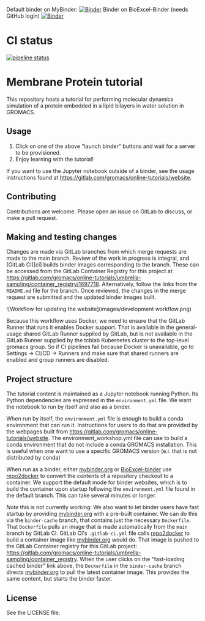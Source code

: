 Default binder on MyBinder: [![Binder](https://mybinder.org/badge_logo.svg)](https://mybinder.org/v2/gl/gromacs%2Fonline-tutorials%2Fmembrane-protein/main?filepath=tutorial.ipynb)
Binder on BioExcel-Binder (needs GitHub login) [![Binder](https://bioexcel-binder.tsi.ebi.ac.uk/badge_logo.svg)](https://bioexcel-binder.tsi.ebi.ac.uk/v2/gl/gromacs%2Fonline-tutorials%2Fmembrane-protein/main?filepath=tutorial.ipynb)

# CI status

[![pipeline status](https://gitlab.com/gromacs/online-tutorials/membrane-protein/badges/main/pipeline.svg)](https://gitlab.com/gromacs/online-tutorials/membrane-protein/-/commits/main)

# Membrane Protein tutorial

This repository hosts a tutorial for performing molecular dynamics simulation of a protein embedded in a lipid bilayers in water solution in GROMACS.

## Usage

1. Click on one of the above "launch binder" buttons and wait for a server to
   be provisioned.
2. Enjoy learning with the tutorial!

If you want to use the Jupyter notebook outside of a binder, see the usage instructions found at https://gitlab.com/gromacs/online-tutorials/website.

## Contributing

Contributions are welcome.
Please open an issue on GitLab to discuss, or make a pull request.

## Making and testing changes

Changes are made via GitLab branches from which merge requests are made to the main branch.
Review of the work in progress is integral, and [GitLab CI][ci] builds binder images corresponding to the branch.
These can be accessed from the GitLab Container Registry for this project at https://gitlab.com/gromacs/online-tutorials/umbrella-sampling/container_registry/1697718.
Alternatively, follow the links from the `README.md` file for the branch.
Once reviewed, the changes in the merge request are submitted and the updated binder images built.

![Workflow for updating the website](images/development workflow.png)

Because this workflow uses Docker, we need to ensure that the GitLab Runner that runs it enables Docker support.
That is available in the general-usage shared GitLab Runner supplied by GitLab, but is not available in
the GitLab Runner supplied by the tcblab Kubernetes cluster to the top-level gromacs group.
So if CI pipelines fail because Docker is unavailable, go to Settings -> CI/CD -> Runners and make sure
that shared runners are enabled and group runners are disabled.

## Project structure

The tutorial content is maintained as a Jupyter notebook running Python.
Its Python dependencies are expressed in the `environment.yml` file.
We want the notebook to run by itself and also as a binder.

When run by itself, the `environment.yml` file is enough to build a conda environment that can run it.
Instructions for users to do that are provided by the webpages built from https://gitlab.com/gromacs/online-tutorials/website.
The environment_workshop.yml file can use to build a conda environment that do not include a conda GROMACS installation. 
This is useful when one want to use a specific GROMACS version (e.i. that is not distributed by conda) 

When run as a binder, either [mybinder.org] or [BioExcel-binder] use [repo2docker] to convert the contents of a repository checkout to a container.
We support the default mode for binder websites, which is to build the container upon startup following the `environment.yml` file found in the default branch.
This can take several minutes or longer.

*Note* this is not currently working:
We also want to let binder users have fast startup by providing [mybinder.org] with a pre-built container.
We can do this via the `binder-cache` branch, that contains just the necessary `Dockerfile`.
That `Dockerfile` pulls an image that is made automatically from the `main` branch by GitLab CI.
GitLab CI's `.gitlab-ci.yml` file calls [repo2docker] to build a container image like [mybinder.org] would do.
That image is pushed to the GitLab Container registry for this GitLab project: https://gitlab.com/gromacs/online-tutorials/umbrella-sampling/container_registry.
When the user clicks on the "fast-loading cached binder" link above, the `Dockerfile` in the `binder-cache` branch directs [mybinder.org] to pull the latest container image.
This provides the same content, but starts the binder faster.

## License

See the LICENSE file.

[repo2docker]: https://repo2docker.readthedocs.io/en/latest/
[mybinder.org]: https://mybinder.org/
[BioExcel-Binder]: https://bioexcel-binder.tsi.ebi.ac.uk
